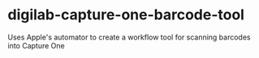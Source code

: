 # digilab-capture-one-barcode-tool
Uses Apple's automator to create a workflow tool for scanning barcodes into Capture One
